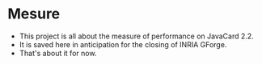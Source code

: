 # Mesure

- This project is all about the measure of performance on JavaCard 2.2.
- It is saved here in anticipation for the closing of INRIA GForge.
- That's about it for now.
